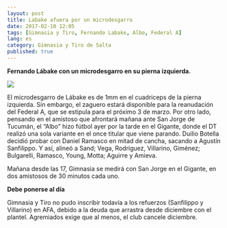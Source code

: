 ```yaml
---
layout: post
title: Labake afuera por un microdesgarro
date: 2017-02-10 12:05
tags: [Gimnasia y Tiro, Fernando Labake, Albo, Federal A]
lang: es
category: Gimnasia y Tiro de Salta
published: true
---
```

**Fernando Lábake con un microdesgarro en su pierna izquierda.**

![](http://nuevodiariodesalta.com.ar/public/images/noticias/5375-labake-es-baja-en-el-equipo-de-botella.jpg)



El microdesgarro de Lábake es de 1mm en el cuadriceps de la pierna izquierda. Sin embargo, el zaguero estará disponible para la reanudación del Federal A, que se estipula para el próximo 3 de marzo.
Por otro lado, pensando en el amistoso que afrontará mañana ante San Jorge de Tucumán, el “Albo” hizo fútbol ayer por la tarde en el Gigante, donde el DT realizó una sola variante en el once titular que viene parando.
Duilio Botella decidió probar con Daniel Ramasco en mitad de cancha, sacando a Agustín Sanfilippo. Y así, alineó a Sand; Vega, Rodríguez, Villarino, Giménez; Bulgarelli, Ramasco, Young, Motta; Aguirre y Amieva.

Mañana desde las 17, Gimnasia se medirá con San Jorge en el Gigante, en dos amistosos de 30 minutos cada uno.

**Debe ponerse al día**

Gimnasia y Tiro no pudo inscribir todavía a los refuerzos (Sanfilippo y Villarino) en AFA, debido a la deuda que arrastra desde diciembre con el plantel. Agremiados exige que al menos, el club cancele diciembre.
